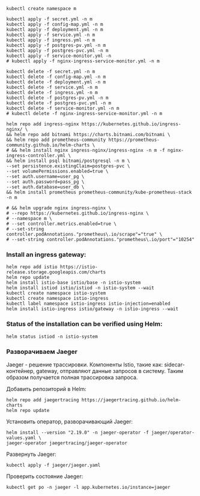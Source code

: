 ```shell script
kubectl create namespace m

kubectl apply -f secret.yml -n m
kubectl apply -f config-map.yml -n m
kubectl apply -f deployment.yml -n m
kubectl apply -f service.yml -n m
kubectl apply -f ingress.yml -n m
kubectl apply -f postgres-pv.yml -n m
kubectl apply -f postgres-pvc.yml -n m
kubectl apply -f service-monitor.yml -n 
# kubectl apply -f nginx-ingress-service-monitor.yml -n m

kubectl delete -f secret.yml -n m
kubectl delete -f config-map.yml -n m
kubectl delete -f deployment.yml -n m
kubectl delete -f service.yml -n m
kubectl delete -f ingress.yml -n m
kubectl delete -f postgres-pv.yml -n m
kubectl delete -f postgres-pvc.yml -n m
kubectl delete -f service-monitor.yml -n m
# kubectl delete -f nginx-ingress-service-monitor.yml -n m

helm repo add ingress-nginx https://kubernetes.github.io/ingress-nginx/ \
&& helm repo add bitnami https://charts.bitnami.com/bitnami \
&& helm repo add prometheus-community https://prometheus-community.github.io/helm-charts \
# && helm install nginx ingress-nginx/ingress-nginx -n m -f nginx-ingress-controller.yml \
&& helm install psql bitnami/postgresql -n m \
--set persistence.existingClaim=postgres-pvc \
--set volumePermissions.enabled=true \
--set auth.username=user_pg \
--set auth.password=pass_pg \
--set auth.database=user_db \
&& helm install prometheus prometheus-community/kube-prometheus-stack -n m 

# && helm upgrade nginx ingress-nginx \
# --repo https://kubernetes.github.io/ingress-nginx \
# --namespace m \
# --set controller.metrics.enabled=true \
# --set-string controller.podAnnotations."prometheus\.io/scrape"="true" \
# --set-string controller.podAnnotations."prometheus\.io/port"="10254"
```
### Install an ingress gateway:
```shell script
helm repo add istio https://istio-release.storage.googleapis.com/charts
helm repo update 
helm install istio-base istio/base -n istio-system 
helm install istiod istio/istiod -n istio-system --wait
kubectl create namespace istio-system
kubectl create namespace istio-ingress
kubectl label namespace istio-ingress istio-injection=enabled
helm install istio-ingress istio/gateway -n istio-ingress --wait
```

### Status of the installation can be verified using Helm:
```shell script
helm status istiod -n istio-system
```
### Разворачиваем Jaeger

Jaeger - решение трассировки. Компоненты Istio, такие как: sidecar-контейнер, gateway, отправляют данные запросов в
систему. Таким образом получается полная трассировка запроса.

Добавить репозиторий в Helm:

```shell script
helm repo add jaegertracing https://jaegertracing.github.io/helm-charts
helm repo update
```
Установить оператор, разворачивающий Jaeger:

```shell script
helm install --version "2.19.0" -n jaeger-operator -f jaeger/operator-values.yaml \
jaeger-operator jaegertracing/jaeger-operator
``` 

Развернуть Jaeger:

```shell script
kubectl apply -f jaeger/jaeger.yaml
```

Проверить состояние Jaeger:

```shell script
kubectl get po -n jaeger -l app.kubernetes.io/instance=jaeger
```